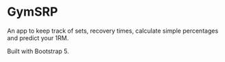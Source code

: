 # GymSRP

An app to keep track of sets, recovery times, calculate simple percentages and predict your 1RM. 

Built with Bootstrap 5.
